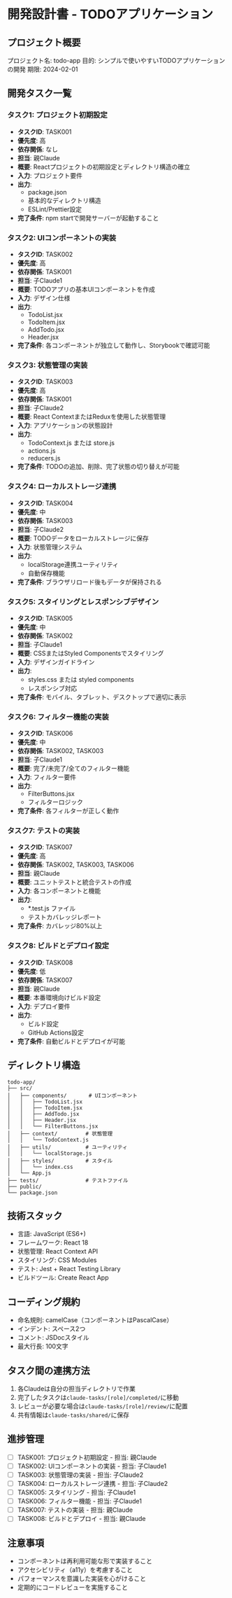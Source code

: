 # 開発設計書 - TODOアプリケーション

## プロジェクト概要
プロジェクト名: todo-app
目的: シンプルで使いやすいTODOアプリケーションの開発
期限: 2024-02-01

## 開発タスク一覧

### タスク1: プロジェクト初期設定
- **タスクID**: TASK001
- **優先度**: 高
- **依存関係**: なし
- **担当**: 親Claude
- **概要**: Reactプロジェクトの初期設定とディレクトリ構造の確立
- **入力**: プロジェクト要件
- **出力**: 
  - package.json
  - 基本的なディレクトリ構造
  - ESLint/Prettier設定
- **完了条件**: npm startで開発サーバーが起動すること

### タスク2: UIコンポーネントの実装
- **タスクID**: TASK002
- **優先度**: 高
- **依存関係**: TASK001
- **担当**: 子Claude1
- **概要**: TODOアプリの基本UIコンポーネントを作成
- **入力**: デザイン仕様
- **出力**:
  - TodoList.jsx
  - TodoItem.jsx
  - AddTodo.jsx
  - Header.jsx
- **完了条件**: 各コンポーネントが独立して動作し、Storybookで確認可能

### タスク3: 状態管理の実装
- **タスクID**: TASK003
- **優先度**: 高
- **依存関係**: TASK001
- **担当**: 子Claude2
- **概要**: React ContextまたはReduxを使用した状態管理
- **入力**: アプリケーションの状態設計
- **出力**:
  - TodoContext.js または store.js
  - actions.js
  - reducers.js
- **完了条件**: TODOの追加、削除、完了状態の切り替えが可能

### タスク4: ローカルストレージ連携
- **タスクID**: TASK004
- **優先度**: 中
- **依存関係**: TASK003
- **担当**: 子Claude2
- **概要**: TODOデータをローカルストレージに保存
- **入力**: 状態管理システム
- **出力**:
  - localStorage連携ユーティリティ
  - 自動保存機能
- **完了条件**: ブラウザリロード後もデータが保持される

### タスク5: スタイリングとレスポンシブデザイン
- **タスクID**: TASK005
- **優先度**: 中
- **依存関係**: TASK002
- **担当**: 子Claude1
- **概要**: CSSまたはStyled Componentsでスタイリング
- **入力**: デザインガイドライン
- **出力**:
  - styles.css または styled components
  - レスポンシブ対応
- **完了条件**: モバイル、タブレット、デスクトップで適切に表示

### タスク6: フィルター機能の実装
- **タスクID**: TASK006
- **優先度**: 中
- **依存関係**: TASK002, TASK003
- **担当**: 子Claude1
- **概要**: 完了/未完了/全てのフィルター機能
- **入力**: フィルター要件
- **出力**:
  - FilterButtons.jsx
  - フィルターロジック
- **完了条件**: 各フィルターが正しく動作

### タスク7: テストの実装
- **タスクID**: TASK007
- **優先度**: 高
- **依存関係**: TASK002, TASK003, TASK006
- **担当**: 親Claude
- **概要**: ユニットテストと統合テストの作成
- **入力**: 各コンポーネントと機能
- **出力**:
  - *.test.js ファイル
  - テストカバレッジレポート
- **完了条件**: カバレッジ80%以上

### タスク8: ビルドとデプロイ設定
- **タスクID**: TASK008
- **優先度**: 低
- **依存関係**: TASK007
- **担当**: 親Claude
- **概要**: 本番環境向けビルド設定
- **入力**: デプロイ要件
- **出力**:
  - ビルド設定
  - GitHub Actions設定
- **完了条件**: 自動ビルドとデプロイが可能

## ディレクトリ構造
```
todo-app/
├── src/
│   ├── components/       # UIコンポーネント
│   │   ├── TodoList.jsx
│   │   ├── TodoItem.jsx
│   │   ├── AddTodo.jsx
│   │   ├── Header.jsx
│   │   └── FilterButtons.jsx
│   ├── context/         # 状態管理
│   │   └── TodoContext.js
│   ├── utils/           # ユーティリティ
│   │   └── localStorage.js
│   ├── styles/          # スタイル
│   │   └── index.css
│   └── App.js
├── tests/               # テストファイル
├── public/
└── package.json
```

## 技術スタック
- 言語: JavaScript (ES6+)
- フレームワーク: React 18
- 状態管理: React Context API
- スタイリング: CSS Modules
- テスト: Jest + React Testing Library
- ビルドツール: Create React App

## コーディング規約
- 命名規則: camelCase（コンポーネントはPascalCase）
- インデント: スペース2つ
- コメント: JSDocスタイル
- 最大行長: 100文字

## タスク間の連携方法
1. 各Claudeは自分の担当ディレクトリで作業
2. 完了したタスクは`claude-tasks/[role]/completed/`に移動
3. レビューが必要な場合は`claude-tasks/[role]/review/`に配置
4. 共有情報は`claude-tasks/shared/`に保存

## 進捗管理
- [ ] TASK001: プロジェクト初期設定 - 担当: 親Claude
- [ ] TASK002: UIコンポーネントの実装 - 担当: 子Claude1
- [ ] TASK003: 状態管理の実装 - 担当: 子Claude2
- [ ] TASK004: ローカルストレージ連携 - 担当: 子Claude2
- [ ] TASK005: スタイリング - 担当: 子Claude1
- [ ] TASK006: フィルター機能 - 担当: 子Claude1
- [ ] TASK007: テストの実装 - 担当: 親Claude
- [ ] TASK008: ビルドとデプロイ - 担当: 親Claude

## 注意事項
- コンポーネントは再利用可能な形で実装すること
- アクセシビリティ（a11y）を考慮すること
- パフォーマンスを意識した実装を心がけること
- 定期的にコードレビューを実施すること